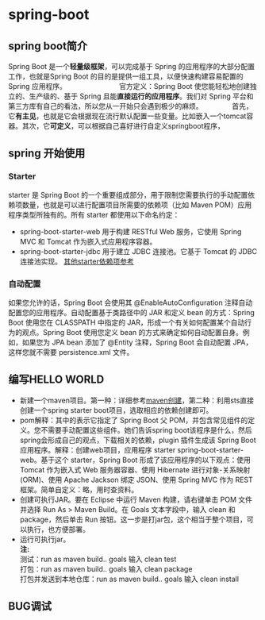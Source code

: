 # spring-boot
## spring boot简介
Spring Boot 是一个**轻量级框架**，可以完成基于 Spring 的应用程序的大部分配置工作，也就是Spring Boot 的目的是提供一组工具，以便快速构建容易配置的 Spring 应用程序。                           
官方定义：Spring Boot 使您能轻松地创建独立的、生产级的、基于 Spring 且能**直接运行的应用程序**。我们对 Spring 平台和第三方库有自己的看法，所以您从一开始只会遇到极少的麻烦。               
首先，它**有主见**，也就是它会根据现在流行默认配置一些变量。比如嵌入一个tomcat容器。其次，它**可定义**，可以根据自己喜好进行自定义springboot程序，
## spring 开始使用
### Starter
starter 是 Spring Boot 的一个重要组成部分，用于限制您需要执行的手动配置依赖项数量，也就是可以进行配置项目所需要的依赖项（比如 Maven POM）应用程序类型所独有的。所有 starter 都使用以下命名约定：       
* spring-boot-starter-web 用于构建 RESTful Web 服务，它使用 Spring MVC 和 Tomcat 作为嵌入式应用程序容器。
* spring-boot-starter-jdbc 用于建立 JDBC 连接池。它基于 Tomcat 的 JDBC 连接池实现。
[其他starter依赖项参考](https://docs.spring.io/spring-boot/docs/current/reference/htmlsingle/#using-boot-starter)
### 自动配置
如果您允许的话，Spring Boot 会使用其 @EnableAutoConfiguration 注释自动配置您的应用程序。自动配置基于类路径中的 JAR 和定义 bean 的方式：Spring Boot 使用您在 CLASSPATH 中指定的 JAR，形成一个有关如何配置某个自动行为的观点。Spring Boot 使用您定义 bean 的方式来确定如何自动配置自身。例如，如果您为 JPA bean 添加了 @Entity 注释，Spring Boot 会自动配置 JPA，这样您就不需要 persistence.xml 文件。
## 编写HELLO WORLD
* 新建一个maven项目。第一种：详细参考[maven创建]()，第二种：利用sts直接创建一个spring starter boot项目，选取相应的依赖创建即可。
* pom解释：其中的<parent>表示它指定了 Spring Boot 父 POM，并包含常见组件的定义。您不需要手动配置这些组件。<dependency>她们告诉spring boot该程序是什么，然后spring会形成自己的观点，下载相关的依赖，plugin 插件生成该 Spring Boot 应用程序。解释：创建web项目，应用程序 starter spring-boot-starter-web。基于这个 starter，Spring Boot 形成了该应用程序的以下观点：使用 Tomcat 作为嵌入式 Web 服务器容器、使用 Hibernate 进行对象-关系映射 (ORM)、使用 Apache Jackson 绑定 JSON、使用 Spring MVC 作为 REST 框架。简单自定义：略，用时查资料。
* 创建可执行JAR。要在 Eclipse 中运行 Maven 构建，请右键单击 POM 文件并选择 Run As > Maven Build。在 Goals 文本字段中，输入 clean 和 package，然后单击 Run 按钮。这一步是打jar包，这个相当于整个项目，可以执行，也方便部署。
* 运行可执行jar。                                       
 **注:**           
 测试：run as maven build..      goals 输入 clean test <br> 
 打包：run as maven build..      goals 输入 clean package<br> 
 打包并发送到本地仓库：run as maven build..    goals 输入 clean install
 ## BUG调试
 
 




 
